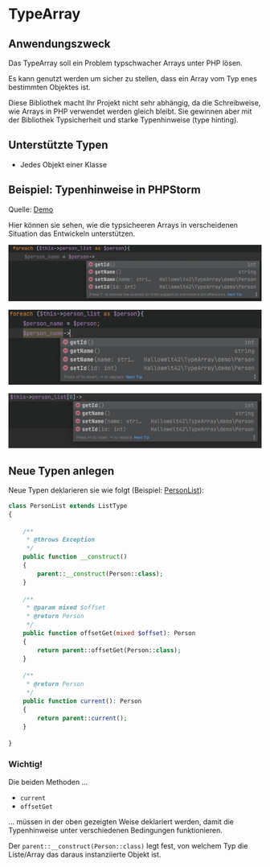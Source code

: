 # TypeArray

## Anwendungszweck
Das TypeArray soll ein Problem typschwacher Arrays unter PHP lösen.

Es kann genutzt werden um sicher zu stellen, dass ein Array vom Typ enes bestimmten Objektes ist.

Diese Bibliothek macht Ihr Projekt nicht sehr abhängig, 
da die Schreibweise, wie Arrays in PHP verwendet werden gleich bleibt. 
Sie gewinnen aber mit der Bibliothek Typsicherheit und starke Typenhinweise (type hinting).



## Unterstützte Typen
* Jedes Objekt einer Klasse


## Beispiel: Typenhinweise in PHPStorm
Quelle: [Demo](demo/PersonManager.php)

Hier können sie sehen, wie die typsicheeren Arrays in verscheidenen Situation das Entwickeln unterstützen. 

![](demo/ressources/Bildschirmfoto%202022-02-06%20um%2013.13.32.png)

![](demo/ressources/Bildschirmfoto%202022-02-06%20um%2013.14.02.png)

![](demo/ressources/Bildschirmfoto%202022-02-06%20um%2013.12.40.png)


## Neue Typen anlegen
Neue Typen deklarieren sie wie folgt (Beispiel: [PersonList](demo/PersonList.php)):
```php
class PersonList extends ListType
{

    /**
     * @throws Exception
     */
    public function __construct()
    {
        parent::__construct(Person::class);
    }

    /**
     * @param mixed $offset
     * @return Person
     */
    public function offsetGet(mixed $offset): Person
    {
        return parent::offsetGet(Person::class);
    }

    /**
     * @return Person
     */
    public function current(): Person
    {
        return parent::current();
    }

}
```

### Wichtig!
Die beiden Methoden ...
* `current`
* `offsetGet`

... müssen in der oben gezeigten Weise deklariert werden, 
damit die Typenhinweise unter verschiedenen Bedingungen funktionieren.

Der `parent::__construct(Person::class)` legt fest, von welchem Typ die Liste/Array 
das daraus instanziierte Objekt ist.